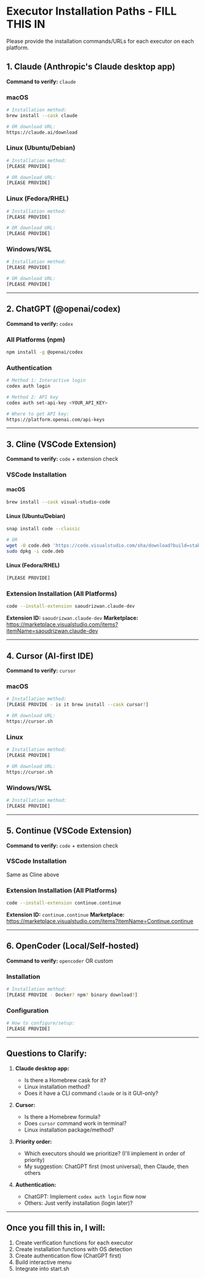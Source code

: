 # Executor Installation Paths - FILL THIS IN

Please provide the installation commands/URLs for each executor on each platform.

## 1. Claude (Anthropic's Claude desktop app)
**Command to verify:** `claude`

### macOS
```bash
# Installation method:
brew install --cask claude

# OR download URL:
https://claude.ai/download
```

### Linux (Ubuntu/Debian)
```bash
# Installation method:
[PLEASE PROVIDE]

# OR download URL:
[PLEASE PROVIDE]
```

### Linux (Fedora/RHEL)
```bash
# Installation method:
[PLEASE PROVIDE]

# OR download URL:
[PLEASE PROVIDE]
```

### Windows/WSL
```bash
# Installation method:
[PLEASE PROVIDE]

# OR download URL:
[PLEASE PROVIDE]
```

---

## 2. ChatGPT (@openai/codex)
**Command to verify:** `codex`

### All Platforms (npm)
```bash
npm install -g @openai/codex
```

### Authentication
```bash
# Method 1: Interactive login
codex auth login

# Method 2: API key
codex auth set-api-key <YOUR_API_KEY>

# Where to get API key:
https://platform.openai.com/api-keys
```

---

## 3. Cline (VSCode Extension)
**Command to verify:** `code` + extension check

### VSCode Installation
#### macOS
```bash
brew install --cask visual-studio-code
```

#### Linux (Ubuntu/Debian)
```bash
snap install code --classic

# OR
wget -O code.deb 'https://code.visualstudio.com/sha/download?build=stable&os=linux-deb-x64'
sudo dpkg -i code.deb
```

#### Linux (Fedora/RHEL)
```bash
[PLEASE PROVIDE]
```

### Extension Installation (All Platforms)
```bash
code --install-extension saoudrizwan.claude-dev
```

**Extension ID:** `saoudrizwan.claude-dev`
**Marketplace:** https://marketplace.visualstudio.com/items?itemName=saoudrizwan.claude-dev

---

## 4. Cursor (AI-first IDE)
**Command to verify:** `cursor`

### macOS
```bash
# Installation method:
[PLEASE PROVIDE - is it brew install --cask cursor?]

# OR download URL:
https://cursor.sh
```

### Linux
```bash
# Installation method:
[PLEASE PROVIDE]

# OR download URL:
https://cursor.sh
```

### Windows/WSL
```bash
# Installation method:
[PLEASE PROVIDE]
```

---

## 5. Continue (VSCode Extension)
**Command to verify:** `code` + extension check

### VSCode Installation
Same as Cline above

### Extension Installation (All Platforms)
```bash
code --install-extension continue.continue
```

**Extension ID:** `continue.continue`
**Marketplace:** https://marketplace.visualstudio.com/items?itemName=Continue.continue

---

## 6. OpenCoder (Local/Self-hosted)
**Command to verify:** `opencoder` OR custom

### Installation
```bash
# Installation method:
[PLEASE PROVIDE - Docker? npm? binary download?]
```

### Configuration
```bash
# How to configure/setup:
[PLEASE PROVIDE]
```

---

## Questions to Clarify:

1. **Claude desktop app:**
   - Is there a Homebrew cask for it?
   - Linux installation method?
   - Does it have a CLI command `claude` or is it GUI-only?

2. **Cursor:**
   - Is there a Homebrew formula?
   - Does `cursor` command work in terminal?
   - Linux installation package/method?

3. **Priority order:**
   - Which executors should we prioritize? (I'll implement in order of priority)
   - My suggestion: ChatGPT first (most universal), then Claude, then others

4. **Authentication:**
   - ChatGPT: Implement `codex auth login` flow now
   - Others: Just verify installation (login later)?

---

## Once you fill this in, I will:
1. Create verification functions for each executor
2. Create installation functions with OS detection
3. Create authentication flow (ChatGPT first)
4. Build interactive menu
5. Integrate into start.sh
